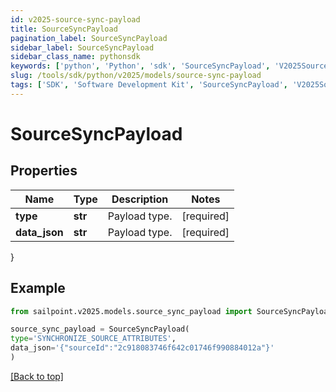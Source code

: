 ```yaml
---
id: v2025-source-sync-payload
title: SourceSyncPayload
pagination_label: SourceSyncPayload
sidebar_label: SourceSyncPayload
sidebar_class_name: pythonsdk
keywords: ['python', 'Python', 'sdk', 'SourceSyncPayload', 'V2025SourceSyncPayload'] 
slug: /tools/sdk/python/v2025/models/source-sync-payload
tags: ['SDK', 'Software Development Kit', 'SourceSyncPayload', 'V2025SourceSyncPayload']
---
```


# SourceSyncPayload


## Properties

Name | Type | Description | Notes
------------ | ------------- | ------------- | -------------
**type** | **str** | Payload type. | [required]
**data_json** | **str** | Payload type. | [required]
}

## Example

```python
from sailpoint.v2025.models.source_sync_payload import SourceSyncPayload

source_sync_payload = SourceSyncPayload(
type='SYNCHRONIZE_SOURCE_ATTRIBUTES',
data_json='{"sourceId":"2c918083746f642c01746f990884012a"}'
)

```
[[Back to top]](#) 

